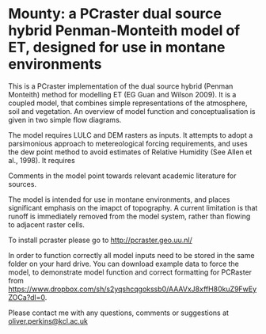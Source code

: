 # Mounty: a PCraster dual source hybrid Penman-Monteith model of ET, designed for use in montane environments

This is a PCraster implementation of the dual source hybrid (Penman Monteith) method for modelling ET (EG Guan and Wilson 2009). It is a coupled model, that combines simple representations of the atmosphere, soil and vegetation. An overview of model function and conceptualisation is given in two simple flow diagrams. 

The model requires LULC and DEM rasters as inputs. It attempts to adopt a parsimonious approach to metereological forcing requirements, and uses the dew point method to avoid estimates of Relative Humidity (See Allen et al., 1998). It requires

Comments in the model point towards relevant academic literature for sources. 

The model is intended for use in montane environments, and places significant emphasis on the imapct of topography. A current limitation is that runoff is immediately removed from the model system, rather than flowing to adjacent raster cells. 

To install pcraster please go to http://pcraster.geo.uu.nl/ 

In order to function correctly all model inputs need to be stored in the same folder on your hard drive. You can download example data to force the model, to demonstrate model function and correct formatting for PCRaster from https://www.dropbox.com/sh/s2yqshcqgokssb0/AAAVxJ8xffH80kuZ9FwEyZOCa?dl=0.


Please contact me with any questions, comments or suggestions at oliver.perkins@kcl.ac.uk




